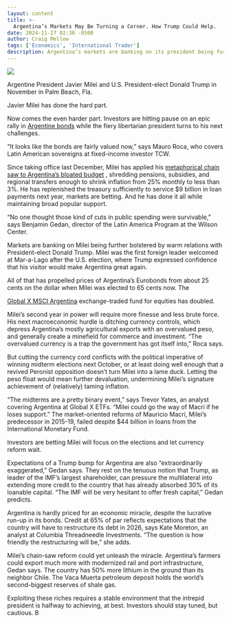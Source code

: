 ```yaml
---
layout: content
title: >-
  Argentina’s Markets May Be Turning a Corner. How Trump Could Help.
date: 2024-11-27 02:30 -0500
author: Craig Mellow
tags: ['Economics', 'International Trader']
description: Argentina’s markets are banking on its president being further bolstered by warm relations with U.S. President-elect Donald Trump.
---
```





 


 





![](https://images.barrons.com/im-72437038?width=548&height=365)


Argentine President Javier Milei and U.S. President-elect Donald Trump in November in Palm Beach, Fla.











Javier Milei has done the hard part. 


Now comes the even harder part. Investors are hitting pause on an epic rally in
[Argentine bonds](https://www.barrons.com/articles/argentinas-bonds-climb-on-presidents-reforms-3aaeb24f?mod=Searchresults&mod=article_inline)
while the fiery libertarian president turns to his next challenges.


“It looks like the bonds are fairly valued now,” says Mauro Roca, who covers Latin American sovereigns at fixed-income investor TCW. 


 Since taking office last December, Milei has applied his
[metaphorical chain saw to Argentina’s bloated budget](https://www.barrons.com/articles/argentina-is-taking-a-chain-saw-to-its-economy-investors-love-it-448487ac?mod=Searchresults&mod=article_inline)
, shredding pensions, subsidies, and regional transfers enough to shrink inflation from 25% monthly to less than 3%. He has replenished the treasury sufficiently to service \$9 billion in loan payments next year, markets are betting. And he has done it all while maintaining broad popular support.


“No one thought those kind of cuts in public spending were survivable,” says Benjamin Gedan, director of the Latin America Program at the Wilson Center. 


Markets are banking on Milei being further bolstered by warm relations with President-elect Donald Trump. Milei was the first foreign leader welcomed at Mar-a-Lago after the U.S. election, where Trump expressed confidence that his visitor would make Argentina great again. 


All of that has propelled prices of Argentina’s Eurobonds from about 25 cents on the dollar when Milei was elected to 65 cents now. The

[Global X MSCI Argentina](https://www.barrons.com/market-data/funds/argt?mod=article_chiclet)
exchange-traded fund for equities has doubled.


Milei’s second year in power will require more finesse and less brute force. His next macroeconomic hurdle is ditching currency controls, which depress Argentina’s mostly agricultural exports with an overvalued peso, and generally create a minefield for commerce and investment. “The overvalued currency is a trap the government has got itself into,” Roca says. 


But cutting the currency cord conflicts with the political imperative of winning midterm elections next October, or at least doing well enough that a revived Peronist opposition doesn’t turn Milei into a lame duck. Letting the peso float would mean further devaluation, undermining Milei’s signature achievement of (relatively) taming inflation. 


“The midterms are a pretty binary event,” says Trevor Yates, an analyst covering Argentina at Global X ETFs. “Milei could go the way of Macri if he loses support.” The market-oriented reforms of Mauricio Macri, Milei’s predecessor in 2015-19, failed despite \$44 billion in loans from the International Monetary Fund. 


Investors are betting Milei will focus on the elections and let currency reform wait. 


Expectations of a Trump bump for Argentina are also “extraordinarily exaggerated,” Gedan says. They rest on the tenuous notion that Trump, as leader of the IMF’s largest shareholder, can pressure the multilateral into extending more credit to the country that has already absorbed 30% of its loanable capital. “The IMF will be very hesitant to offer fresh capital,” Gedan predicts.


Argentina is hardly priced for an economic miracle, despite the lucrative run-up in its bonds. Credit at 65% of par reflects expectations that the country will have to restructure its debt in 2026, says Kate Moreton, an analyst at Columbia Threadneedle Investments. “The question is how friendly the restructuring will be,” she adds. 


Milei’s chain-saw reform could yet unleash the miracle. Argentina’s farmers could export much more with modernized rail and port infrastructure, Gedan says. The country has 50% more lithium in the ground than its neighbor Chile. The Vaca Muerta petroleum deposit holds the world’s second-biggest reserves of shale gas. 


Exploiting these riches requires a stable environment that the intrepid president is halfway to achieving, at best. Investors should stay tuned, but cautious. B









